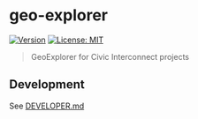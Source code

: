# geo-explorer

[![Version](https://img.shields.io/badge/version-v0.0.4-blue)](https://github.com/civic-interconnect/geo-explorer/releases)
[![License: MIT](https://img.shields.io/badge/license-MIT-green.svg)](https://opensource.org/licenses/MIT)

> GeoExplorer for Civic Interconnect projects

## Development

See [DEVELOPER.md](./DEVELOPER.md)
